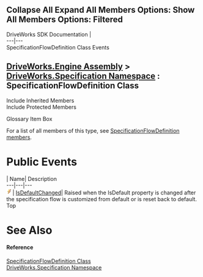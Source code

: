        

 Collapse All Expand All  Members Options: Show All  Members Options: Filtered   
---  
DriveWorks SDK Documentation  |   
---|---  
SpecificationFlowDefinition Class Events   
  
[DriveWorks.Engine Assembly](topic2156.md) > [DriveWorks.Specification Namespace](topic10764.md) : SpecificationFlowDefinition Class  
---  
  
Include Inherited Members    
Include Protected Members    


Glossary Item Box

For a list of all members of this type, see [SpecificationFlowDefinition members](topic11388.md).

# Public Events

| Name| Description  
---|---|---  
![Public Event](dotnetimages/publicEvent.gif)| [IsDefaultChanged](topic11401.md)| Raised when the IsDefault property is changed after the specification flow is customized from default or is reset back to default.   
Top

# See Also

#### Reference

[SpecificationFlowDefinition Class](topic11387.md)   
[DriveWorks.Specification Namespace](topic10764.md)


